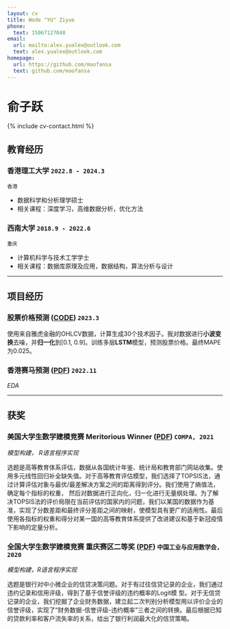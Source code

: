 ```yaml
---
layout: cv
title: Wode "YU" Ziyue
phone:
  text: 15067127048
email:
  url: mailto:alex.yualex@outlook.com
  text: alex.yualex@outlook.com
homepage:
  url: https://github.com/maofansa
  text: github.com/maofansa
---
```


# 俞子跃

<!--
include contact information from the front matter
Supported arguments:
    - homepage: url, text
    - phone
    - email
-->

{% include cv-contact.html %}

## 教育经历

### **香港理工大学** `2022.8 - 2024.3`

```
香港
```

- 数据科学和分析理学硕士
- 相关课程：深度学习，高维数据分析，优化方法

### **西南大学** `2018.9 - 2022.6`

```
重庆
```

- 计算机科学与技术工学学士
- 相关课程：数据库原理及应用，数据结构，算法分析与设计


---

## 项目经历

### **股票价格预测** ([CODE](https://www.jianguoyun.com/p/DVw55fQQqaS2Bxi60fwEIAA)) `2023.3`

使用来自雅虎金融的OHLCV数据，计算生成30个技术因子。我对数据进行**小波变换**去噪，并**归一化**到[0.1, 0.9]。训练多层**LSTM**模型，预测股票价格。最终MAPE为0.025。

### **香港赛马预测** ([PDF](https://www.jianguoyun.com/p/DS5wKuoQqaS2BxiPz_wEIAA)) `2022.11`

_EDA_<br>





---

## 获奖

### 美国大学生数学建模竞赛 Meritorious Winner ([PDF](https://www.jianguoyun.com/p/DQnTzoYQqaS2Bxj4zfwEIAA)) `COMPA, 2021` 

_模型构建， R语言程序实现_<br>

选题是高等教育体系评估，数据从各国统计年鉴、统计局和教育部门网站收集。使用多元线性回归补全缺失值。对于高等教育评估模型，我们选择了TOPSIS法，通过计算评估对象与最优/最差解决方案之间的距离得到评分。我们使用了熵值法，确定每个指标的权重， 然后对数据进行正向化，归一化进行无量纲处理。为了解决TOPSIS法的评价局限在当前评估的国家内的问题，我们以某国的数据作为基准，实现了分数差距和最终评分差距之间的映射，使模型具有更广的适用性。最后使用各指标的权重和得分对某一国的高等教育体系提供了改进建议和基于新冠疫情下影响的定量分析。

### 全国大学生数学建模竞赛 重庆赛区二等奖 ([PDF](https://www.jianguoyun.com/p/DVhWIiAQqaS2BxjzzfwEIAA)) `中国工业与应用数学会, 2020` 

_模型构建，R语言程序实现_<br>

选题是银行对中小微企业的信贷决策问题。对于有过往信贷记录的企业，我们通过违约记录和信用评级，得到了基于信誉评级的违约概率的Logit模 型。对于无信贷记录的企业，我们挖掘了企业财务数据，建立起二次判别分析模型用以评价企业的信誉评级，实现了“财务数据-信誉评级-违约概率”三者之间的转换。最后根据已知的贷款利率和客户流失率的关系，给出了银行利润最大化的信贷策略。

<!-- ### Footer

Last updated: March 2023 -->
